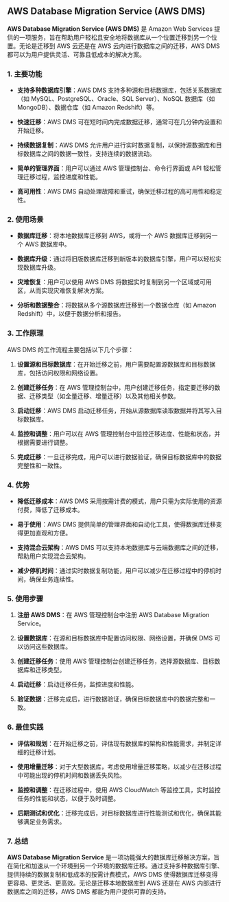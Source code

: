 ## AWS Database Migration Service (AWS DMS)

**AWS Database Migration Service (AWS DMS)** 是 Amazon Web Services 提供的一项服务，旨在帮助用户轻松且安全地将数据库从一个位置迁移到另一个位置。无论是迁移到 AWS 云还是在 AWS 云内进行数据库之间的迁移，AWS DMS 都可以为用户提供灵活、可靠且低成本的解决方案。

### 1. 主要功能

- **支持多种数据库引擎**：AWS DMS 支持多种源和目标数据库，包括关系数据库（如 MySQL、PostgreSQL、Oracle、SQL Server）、NoSQL 数据库（如 MongoDB）、数据仓库（如 Amazon Redshift）等。

- **快速迁移**：AWS DMS 可在短时间内完成数据迁移，通常可在几分钟内设置和开始迁移。

- **持续数据复制**：AWS DMS 允许用户进行实时数据复制，以保持源数据库和目标数据库之间的数据一致性，支持连续的数据流动。

- **简单的管理界面**：用户可以通过 AWS 管理控制台、命令行界面或 API 轻松管理迁移过程，监控进度和性能。

- **高可用性**：AWS DMS 自动处理故障和重试，确保迁移过程的高可用性和稳定性。

### 2. 使用场景

- **数据库迁移**：将本地数据库迁移到 AWS，或将一个 AWS 数据库迁移到另一个 AWS 数据库中。

- **数据库升级**：通过将旧版数据库迁移到新版本的数据库引擎，用户可以轻松实现数据库升级。

- **灾难恢复**：用户可以使用 AWS DMS 将数据实时复制到另一个区域或可用区，从而实现灾难恢复解决方案。

- **分析和数据整合**：将数据从多个源数据库迁移到一个数据仓库（如 Amazon Redshift）中，以便于数据分析和报告。

### 3. 工作原理

AWS DMS 的工作流程主要包括以下几个步骤：

1. **设置源和目标数据库**：在开始迁移之前，用户需要配置源数据库和目标数据库，包括访问权限和网络设置。

2. **创建迁移任务**：在 AWS 管理控制台中，用户创建迁移任务，指定要迁移的数据、迁移类型（如全量迁移、增量迁移）以及其他相关参数。

3. **启动迁移**：AWS DMS 启动迁移任务，开始从源数据库读取数据并将其写入目标数据库。

4. **监控和调整**：用户可以在 AWS 管理控制台中监控迁移进度、性能和状态，并根据需要进行调整。

5. **完成迁移**：一旦迁移完成，用户可以进行数据验证，确保目标数据库中的数据完整性和一致性。

### 4. 优势

- **降低迁移成本**：AWS DMS 采用按需计费的模式，用户只需为实际使用的资源付费，降低了迁移成本。

- **易于使用**：AWS DMS 提供简单的管理界面和自动化工具，使得数据库迁移变得更加直观和方便。

- **支持混合云架构**：AWS DMS 可以支持本地数据库与云端数据库之间的迁移，帮助用户实现混合云架构。

- **减少停机时间**：通过实时数据复制功能，用户可以减少在迁移过程中的停机时间，确保业务连续性。

### 5. 使用步骤

1. **注册 AWS DMS**：在 AWS 管理控制台中注册 AWS Database Migration Service。

2. **设置数据库**：在源和目标数据库中配置访问权限、网络设置，并确保 DMS 可以访问这些数据库。

3. **创建迁移任务**：使用 AWS 管理控制台创建迁移任务，选择源数据库、目标数据库和迁移类型。

4. **启动迁移**：启动迁移任务，监控进度和性能。

5. **验证数据**：迁移完成后，进行数据验证，确保目标数据库中的数据完整和一致。

### 6. 最佳实践

- **评估和规划**：在开始迁移之前，评估现有数据库的架构和性能需求，并制定详细的迁移计划。

- **使用增量迁移**：对于大型数据库，考虑使用增量迁移策略，以减少在迁移过程中可能出现的停机时间和数据丢失风险。

- **监控和调整**：在迁移过程中，使用 AWS CloudWatch 等监控工具，实时监控任务的性能和状态，以便于及时调整。

- **后期测试和优化**：迁移完成后，对目标数据库进行性能测试和优化，确保其能够满足业务需求。

### 7. 总结

**AWS Database Migration Service** 是一项功能强大的数据库迁移解决方案，旨在简化和加速从一个环境到另一个环境的数据库迁移。通过支持多种数据库引擎、提供持续的数据复制和低成本的按需计费模式，AWS DMS 使得数据库迁移变得更容易、更灵活、更高效。无论是迁移本地数据库到 AWS 还是在 AWS 内部进行数据库之间的迁移，AWS DMS 都能为用户提供可靠的支持。